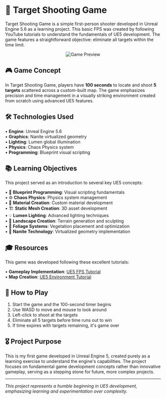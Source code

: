 # 🎯 Target Shooting Game

Target Shooting Game is a simple first-person shooter developed in Unreal Engine 5.6 as a learning project. This basic FPS was created by following YouTube tutorials to understand the fundamentals of UE5 development. The game features a straightforward objective: eliminate all targets within the time limit.

<div align="center">
  <img src="Extra/MiniPreview.png" alt="Game Preview">
</div>

## 🎮 Game Concept

In Target Shooting Game, players have **100 seconds** to locate and shoot **5 targets** scattered across a custom-built map. The game emphasizes precision and time management in a visually striking environment created from scratch using advanced UE5 features.

## 🛠️ Technologies Used

• **Engine**: Unreal Engine 5.6  
• **Graphics**: Nanite virtualized geometry  
• **Lighting**: Lumen global illumination  
• **Physics**: Chaos Physics system  
• **Programming**: Blueprint visual scripting

## 📚 Learning Objectives

This project served as an introduction to several key UE5 concepts:

• 🧩 **Blueprint Programming**: Visual scripting fundamentals  
• ⚙️ **Chaos Physics**: Physics system management  
• 🎨 **Material Creation**: Custom material development  
• 🏗️ **Static Mesh Creation**: 3D asset development  
• 💡 **Lumen Lighting**: Advanced lighting techniques  
• 🌄 **Landscape Creation**: Terrain generation and sculpting  
• 🌿 **Foliage Systems**: Vegetation placement and optimization  
• 🔧 **Nanite Technology**: Virtualized geometry implementation

## 🎓 Resources

This game was developed following these excellent tutorials:

• **Gameplay Implementation**: [UE5 FPS Tutorial](https://www.youtube.com/watch?v=1XjgLKrb4_M&t=9367s)  
• **Map Creation**: [UE5 Environment Tutorial](https://www.youtube.com/watch?v=k-zMkzmduqI&pp=0gcJCccJAYcqIYzv)

## 🎯 How to Play

1. Start the game and the 100-second timer begins
2. Use WASD to move and mouse to look around
3. Left-click to shoot at the targets
4. Eliminate all 5 targets before time runs out to win
5. If time expires with targets remaining, it's game over

## 🎖️ Project Purpose

This is my first game developed in Unreal Engine 5, created purely as a learning exercise to understand the engine's capabilities. The project focuses on fundamental game development concepts rather than innovative gameplay, serving as a stepping stone for future, more complex projects.

---

*This project represents a humble beginning in UE5 development, emphasizing learning and experimentation over complexity.*